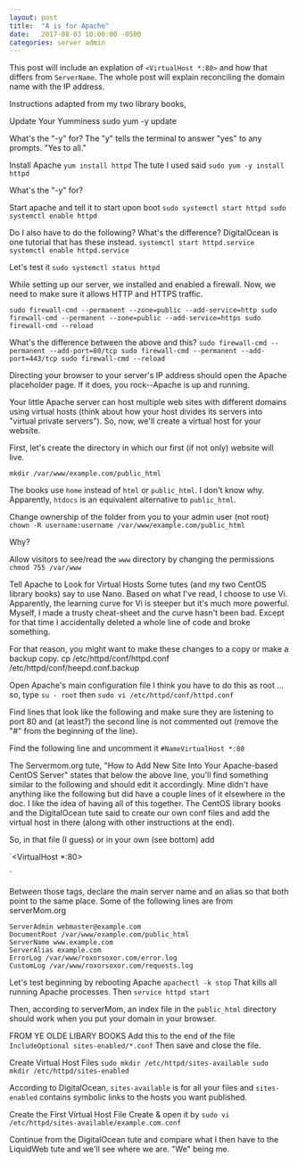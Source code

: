 ```yaml
---
layout: post
title:  "A is for Apache"
date:   2017-08-03 10:00:00 -0500
categories: server admin
---
```

This post will include an explation of `<VirtualHost *:80>` and how that differs from `ServerName`. The whole post will explain reconciling the domain name with the IP address.

Instructions adapted from my two library books, 

Update Your Yumminess
sudo yum -y update

What's the "-y" for?
The "y" tells the terminal to answer "yes" to any prompts. "Yes to all."

Install Apache
`yum install httpd`
The tute I used said
`sudo yum -y install httpd`

What's the "-y" for?

Start apache and tell it to start upon boot
`sudo systemctl start httpd
sudo systemctl enable httpd`

Do I also have to do the following? What's the difference? DigitalOcean is one tutorial that has these instead.
`systemctl start httpd.service
systemctl enable httpd.service`

Let's test it
`sudo systemctl status httpd`

While setting up our server, we installed and enabled a firewall. Now, we need to make sure it allows HTTP and HTTPS traffic.

`sudo firewall-cmd --permanent --zone=public --add-service=http
sudo firewall-cmd --permanent --zone=public --add-service=https
sudo firewall-cmd --reload`

What's the difference between the above and this?
`sudo firewall-cmd --permanent --add-port=80/tcp
sudo firewall-cmd --permanent --add-port=443/tcp
sudo firewall-cmd --reload`

Directing your browser to your server's IP address should open the Apache placeholder page. If it does, you rock--Apache is up and running.

Your little Apache server can host multiple web sites with different domains using virtual hosts (think about how your host divides its servers into "virtual private servers"). So, now, we'll create a virtual host for your website.

First, let's create the directory in which our first (if not only) website will live.

`mkdir /var/www/example.com/public_html`

The books use `home` instead of `html` or `public_html`. I don't know why. Apparently, `htdocs` is an equivalent alternative to `public_html`.

Change ownership of the folder from you to your admin user (not root)
`chown -R username:username /var/www/example.com/public_html`

Why?

Allow visitors to see/read the `www` directory by changing the permissions
`chmod 755 /var/www`

Tell Apache to Look for Virtual Hosts
Some tutes (and my two CentOS library books) say to use Nano. Based on what I've read, I choose to use Vi. Apparently, the learning curve for Vi is steeper but it's much more powerful. Myself, I made a trusty cheat-sheet and the curve hasn't been bad. Except for that time I accidentally deleted a whole line of code and broke something. 

For that reason, you might want to make these changes to a copy or make a backup copy.
cp /etc/httpd/conf/httpd.conf /etc/httpd/conf/heepd.conf.backup

Open Apache's main configuration file
I think you have to do this as root ... so, type
`su - root`
then
`sudo vi /etc/httpd/conf/httpd.conf`

Find lines that look like the following and make sure they are listening to port 80 and (at least?) the second line is not commented out (remove the "#" from the beginning of the line).

Find the following line and uncomment it
`#NameVirtualHost *:80`

The Servermom.org tute, "How to Add New Site Into Your Apache-based CentOS Server" states that below the above line, you'll find something similar to the following and should edit it accordingly. Mine didn't have anything like the following but did have a couple lines of it elsewhere in the doc. I like the idea of having all of this together. The CentOS library books and the DigitalOcean tute said to create our own conf files and add the virtual host in there (along with other instructions at the end).

So, in that file (I guess) or in your own (see bottom) add

`<VirtualHost *:80>

</VirtualHost>`

Between those tags, declare the main server name and an alias so that both point to the same place. Some of the following lines are from serverMom.org

    ServerAdmin webmaster@example.com
    DocumentRoot /var/www/example.com/public_html
    ServerName www.example.com
    ServerAlias example.com
    ErrorLog /var/www/roxorsoxor.com/error.log
    CustomLog /var/www/roxorsoxor.com/requests.log

Let's test beginning by rebooting Apache
`apachectl -k stop`
That kills all running Apache processes. Then
`service httpd start`

Then, according to serverMom, an index file in the `public_html` directory should work when you put your domain in your browser.

FROM YE OLDE LIBARY BOOKS
Add this to the end of the file
`IncludeOptional sites-enabled/*.conf`
Then save and close the file.

Create Virtual Host Files
`sudo mkdir /etc/httpd/sites-available
sudo mkdir /etc/httpd/sites-enabled`

According to DigitalOcean, `sites-available` is for all your files and `sites-enabled` contains symbolic links to the hosts you want published.

Create the First Virtual Host File
Create & open it by
`sudo vi /etc/httpd/sites-available/example.com.conf`

Continue from the DigitalOcean tute and compare what I then have to the LiquidWeb tute and we'll see where we are. "We" being me.
